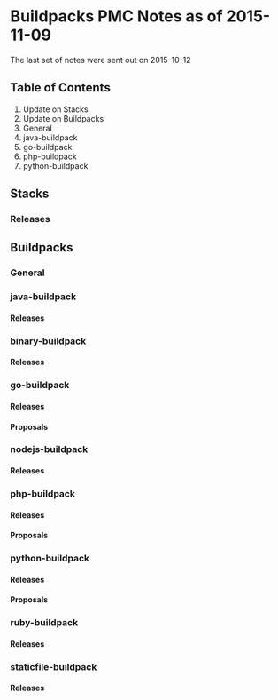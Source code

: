 # Buildpacks PMC Notes as of 2015-11-09

The last set of notes were sent out on 2015-10-12

## Table of Contents

1. Update on Stacks
2. Update on Buildpacks
  1. General
  2. java-buildpack
  3. go-buildpack
  4. php-buildpack
  5. python-buildpack


## Stacks

### Releases


## Buildpacks


### General


### java-buildpack

#### Releases


### binary-buildpack

#### Releases


### go-buildpack

#### Releases

#### Proposals


### nodejs-buildpack

#### Releases


### php-buildpack

#### Releases

#### Proposals


### python-buildpack

#### Releases

#### Proposals


### ruby-buildpack

#### Releases


### staticfile-buildpack

#### Releases

